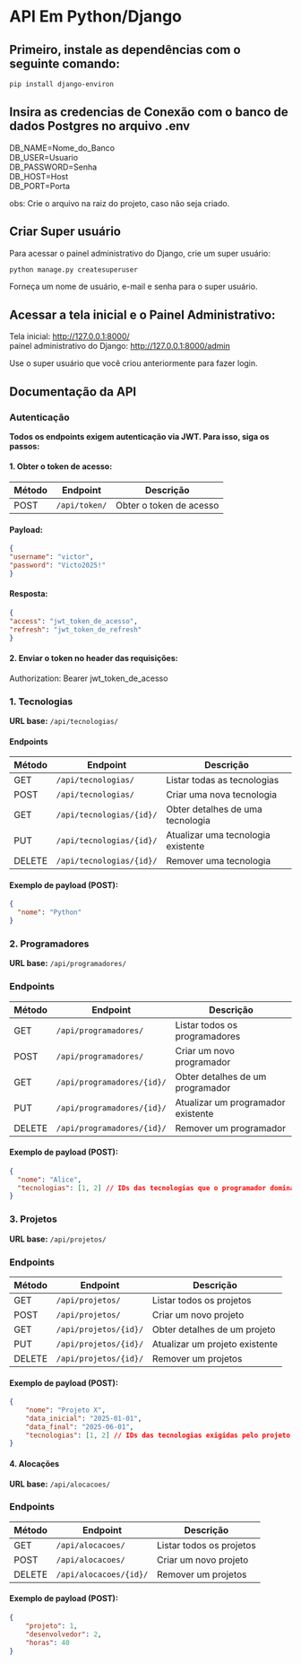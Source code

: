 # API Em Python/Django

## Primeiro, instale as dependências com o seguinte comando:

```bash
pip install django-environ
```
## Insira as credencias de Conexão com o banco de dados Postgres no arquivo .env

DB_NAME=Nome_do_Banco</br>
DB_USER=Usuario</br>
DB_PASSWORD=Senha</br>
DB_HOST=Host</br>
DB_PORT=Porta</br>

obs: Crie o arquivo na raiz do projeto, caso não seja criado.

## Criar Super usuário
Para acessar o painel administrativo do Django, crie um super usuário:</br>

```bash
python manage.py createsuperuser
```

Forneça um nome de usuário, e-mail e senha para o super usuário.</br>

## Acessar a tela inicial e o Painel Administrativo:

Tela inicial: http://127.0.0.1:8000/ </br>
painel administrativo do Django: http://127.0.0.1:8000/admin</br>

Use o super usuário que você criou anteriormente para fazer login.</br>

## Documentação da API

### Autenticação
**Todos os endpoints exigem autenticação via JWT. Para isso, siga os passos:**

#### 1. Obter o token de acesso:

 Método | Endpoint | Descrição |
|--------|----------|------------|
| POST   | `/api/token/` |Obter o token de acesso |


#### Payload:
```json
{
"username": "victor",
"password": "Victo2025!"
}
```
#### Resposta:
```json
{
"access": "jwt_token_de_acesso",
"refresh": "jwt_token_de_refresh"
}

```
#### 2. Enviar o token no header das requisições:

Authorization: Bearer jwt_token_de_acesso

### 1. Tecnologias
**URL base:** `/api/tecnologias/`

#### Endpoints
| Método | Endpoint | Descrição |
|--------|----------|------------|
| GET    | `/api/tecnologias/` | Listar todas as tecnologias |
| POST   | `/api/tecnologias/` | Criar uma nova tecnologia |
| GET    | `/api/tecnologias/{id}/` | Obter detalhes de uma tecnologia |
| PUT    | `/api/tecnologias/{id}/` | Atualizar uma tecnologia existente |
| DELETE | `/api/tecnologias/{id}/` | Remover uma tecnologia |

#### Exemplo de payload (POST):
```json
{
  "nome": "Python"
}
```
### 2. Programadores
**URL base:** ``/api/programadores/``

### Endpoints

 Método | Endpoint | Descrição |
|--------|----------|------------|
| GET    | `/api/programadores/` | Listar todos os programadores |
| POST   | `/api/programadores/` |Criar um novo programador |
| GET    | `/api/programadores/{id}/` | Obter detalhes de um programador |
| PUT    | `/api/programadores/{id}/` | Atualizar um programador existente |
| DELETE | `/api/programadores/{id}/` | Remover um programador |

#### Exemplo de payload (POST):
```json
{
  "nome": "Alice",
  "tecnologias": [1, 2] // IDs das tecnologias que o programador domina
}
```
### 3. Projetos
**URL base:** ``/api/projetos/``
### Endpoints

 Método | Endpoint | Descrição |
|--------|----------|------------|
| GET    | `/api/projetos/` | Listar todos os projetos |
| POST   | `/api/projetos/` |Criar um novo projeto |
| GET    | `/api/projetos/{id}/` | Obter detalhes de um projeto |
| PUT    | `/api/projetos/{id}/` | Atualizar um projeto existente |
| DELETE | `/api/projetos/{id}/` | Remover um projetos |

#### Exemplo de payload (POST):
```json
{
    "nome": "Projeto X",
    "data_inicial": "2025-01-01",
    "data_final": "2025-06-01",
    "tecnologias": [1, 2] // IDs das tecnologias exigidas pelo projeto
}
```
#### 4. Alocações
**URL base:** ``/api/alocacoes/``

### Endpoints

 Método | Endpoint | Descrição |
|--------|----------|------------|
| GET    | `/api/alocacoes/` | Listar todos os projetos |
| POST   | `/api/alocacoes/` |Criar um novo projeto |
| DELETE | `/api/alocacoes/{id}/` | Remover um projetos |

#### Exemplo de payload (POST):
```json
{
    "projeto": 1, 
    "desenvolvedor": 2, 
    "horas": 40
}
```
## 
